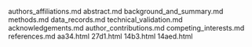authors_affiliations.md
abstract.md
background_and_summary.md
methods.md
data_records.md
technical_validation.md
acknowledgements.md
author_contributions.md
competing_interests.md
references.md
aa34.html
27d1.html
14b3.html
14aed.html
